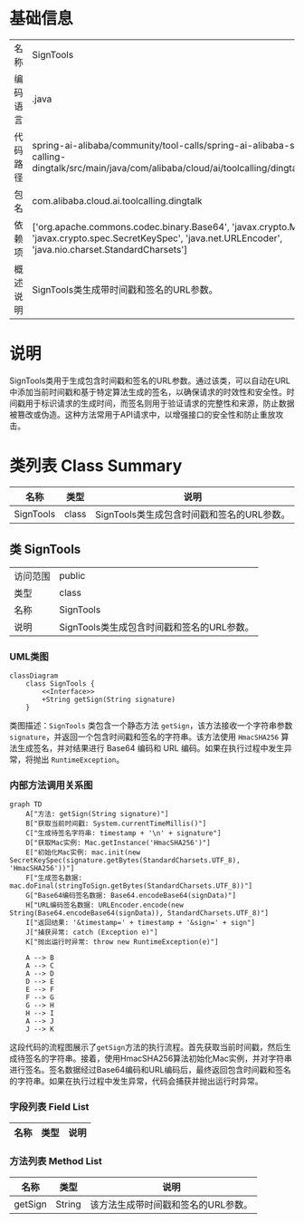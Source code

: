 # 基础信息

|      |      |
|------|------|
| 名称 | SignTools |
| 编码语言 | .java |
| 代码路径 | spring-ai-alibaba/community/tool-calls/spring-ai-alibaba-starter-tool-calling-dingtalk/src/main/java/com/alibaba/cloud/ai/toolcalling/dingtalk/SignTools.java |
| 包名 | com.alibaba.cloud.ai.toolcalling.dingtalk |
| 依赖项 | ['org.apache.commons.codec.binary.Base64', 'javax.crypto.Mac', 'javax.crypto.spec.SecretKeySpec', 'java.net.URLEncoder', 'java.nio.charset.StandardCharsets'] |
| 概述说明 | SignTools类生成带时间戳和签名的URL参数。 |

# 说明

SignTools类用于生成包含时间戳和签名的URL参数。通过该类，可以自动在URL中添加当前时间戳和基于特定算法生成的签名，以确保请求的时效性和安全性。时间戳用于标识请求的生成时间，而签名则用于验证请求的完整性和来源，防止数据被篡改或伪造。这种方法常用于API请求中，以增强接口的安全性和防止重放攻击。

# 类列表 Class Summary

| 名称   | 类型  | 说明 |
|-------|------|-------------|
| SignTools | class | SignTools类生成包含时间戳和签名的URL参数。 |



## 类 SignTools

|      |      |
|------|------|
| 访问范围 | public |
| 类型 | class |
| 名称 | SignTools |
| 说明 | SignTools类生成包含时间戳和签名的URL参数。 |


### UML类图

```mermaid
classDiagram
    class SignTools {
        <<Interface>>
        +String getSign(String signature)
    }
```

类图描述：`SignTools` 类包含一个静态方法 `getSign`，该方法接收一个字符串参数 `signature`，并返回一个包含时间戳和签名的字符串。该方法使用 `HmacSHA256` 算法生成签名，并对结果进行 Base64 编码和 URL 编码。如果在执行过程中发生异常，将抛出 `RuntimeException`。


### 内部方法调用关系图

```mermaid
graph TD
    A["方法: getSign(String signature)"]
    B["获取当前时间戳: System.currentTimeMillis()"]
    C["生成待签名字符串: timestamp + '\n' + signature"]
    D["获取Mac实例: Mac.getInstance('HmacSHA256')"]
    E["初始化Mac实例: mac.init(new SecretKeySpec(signature.getBytes(StandardCharsets.UTF_8), 'HmacSHA256'))"]
    F["生成签名数据: mac.doFinal(stringToSign.getBytes(StandardCharsets.UTF_8))"]
    G["Base64编码签名数据: Base64.encodeBase64(signData)"]
    H["URL编码签名数据: URLEncoder.encode(new String(Base64.encodeBase64(signData)), StandardCharsets.UTF_8)"]
    I["返回结果: '&timestamp=' + timestamp + '&sign=' + sign"]
    J["捕获异常: catch (Exception e)"]
    K["抛出运行时异常: throw new RuntimeException(e)"]

    A --> B
    A --> C
    A --> D
    D --> E
    E --> F
    F --> G
    G --> H
    H --> I
    A --> J
    J --> K
```

这段代码的流程图展示了`getSign`方法的执行流程。首先获取当前时间戳，然后生成待签名的字符串。接着，使用HmacSHA256算法初始化Mac实例，并对字符串进行签名。签名数据经过Base64编码和URL编码后，最终返回包含时间戳和签名的字符串。如果在执行过程中发生异常，代码会捕获并抛出运行时异常。

### 字段列表 Field List

| 名称  | 类型  | 说明 |
|-------|-------|------|

### 方法列表 Method List

| 名称  | 类型  | 说明 |
|-------|-------|------|
| getSign | String | 该方法生成带时间戳和签名的URL参数。 |




